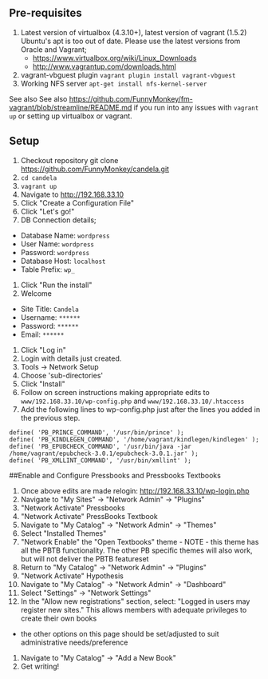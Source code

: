 ## Pre-requisites
1. Latest version of virtualbox (4.3.10+), latest version of vagrant (1.5.2)
  Ubuntu's apt is too out of date. Please use the latest versions from Oracle and Vagrant;
    * https://www.virtualbox.org/wiki/Linux_Downloads
    * http://www.vagrantup.com/downloads.html
1. vagrant-vbguest plugin `vagrant plugin install vagrant-vbguest`
1. Working NFS server
    `apt-get install nfs-kernel-server`

See also See also https://github.com/FunnyMonkey/fm-vagrant/blob/streamline/README.md
if you run into any issues with `vagrant up` or setting up virtualbox or vagrant.

## Setup
1. Checkout repository
    git clone https://github.com/FunnyMonkey/candela.git
1. `cd candela`
1. `vagrant up`
1. Navigate to http://192.168.33.10
1. Click "Create a Configuration File"
1. Click "Let's go!"
1. DB Connection details;
  * Database Name: `wordpress`
  * User Name: `wordpress`
  * Password: `wordpress`
  * Database Host: `localhost`
  * Table Prefix: `wp_`
1. Click "Run the install"
1. Welcome
  * Site Title: `Candela`
  * Username: `******`
  * Password: `******`
  * Email: `******`
1. Click "Log in"
1. Login with details just created.
1. Tools -> Network Setup
1. Choose 'sub-directories'
1. Click "Install"
1. Follow on screen instructions making appropriate edits to `www/192.168.33.10/wp-config.php` and `www/192.168.33.10/.htaccess`
1. Add the following lines to wp-config.php just after the lines you added in the previous step.

````
define( 'PB_PRINCE_COMMAND', '/usr/bin/prince' );
define( 'PB_KINDLEGEN_COMMAND', '/home/vagrant/kindlegen/kindlegen' );
define( 'PB_EPUBCHECK_COMMAND', '/usr/bin/java -jar /home/vagrant/epubcheck-3.0.1/epubcheck-3.0.1.jar' );
define( 'PB_XMLLINT_COMMAND', '/usr/bin/xmllint' );
````
##Enable and Configure Pressbooks and Pressbooks Textbooks

1. Once above edits are made relogin: http://192.168.33.10/wp-login.php
1. Navigate to "My Sites" -> "Network Admin" -> "Plugins"
1. "Network Activate" Pressbooks
1. "Network Activate" PressBooks Textbook
1. Navigate to "My Catalog" -> "Network Admin" -> "Themes"
1. Select "Installed Themes"
1. "Network Enable" the "Open Textbooks" theme - NOTE - this theme has all the PBTB functionality. The other PB specific themes will also work, but will not deliver the PBTB featureset
1. Return to "My Catalog" -> "Network Admin" -> "Plugins"
1. "Network Activate" Hypothesis
1. Navigate to "My Catalog" -> "Network Admin" -> "Dashboard"
1. Select "Settings" -> "Network Settings"
1. In the "Allow new registrations" section, select: "Logged in users may register new sites." This allows members with adequate privileges to create their own books
  * the other options on this page should be set/adjusted to suit administrative needs/preference
1. Navigate to "My Catalog" -> "Add a New Book"
1. Get writing!